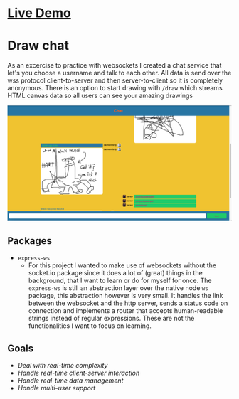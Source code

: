 # [Live Demo](https://anon-says-herokuapp.com)
# Draw chat
As an excercise to practice with websockets I created a chat service that let's you choose a username and talk to each other.
All data is send over the wss protocol client-to-server and then server-to-client so it is completely anonymous.
There is an option to start drawing with `/draw` which streams HTML canvas data so all users can see your amazing drawings

![Screenshot](./docs/imgs/scnrsht1.png)

## Packages
 - `express-ws`
    * For this project I wanted to make use of websockets without the socket.io package since it does a lot of (great) things in the background,
    that I want to learn or do for myself for once. The `express-ws` is still an abstraction layer over the native node `ws` package,
    this abstraction however is very small. It handles the link between the websocket and the http server, sends a status code on connection and
    implements a router that accepts human-readable strings instead of regular expressions. These are not the functionalities I want to focus on
    learning.

## Goals
- _Deal with real-time complexity_
- _Handle real-time client-server interaction_
- _Handle real-time data management_
- _Handle multi-user support_

<!-- Add a link to your live demo in Github Pages 🌐-->

<!-- ☝️ replace this description with a description of your own work -->

<!-- replace the code in the /docs folder with your own, so you can showcase your work with GitHub Pages 🌍 -->

<!-- Add a nice image here at the end of the week, showing off your shiny frontend 📸 -->

<!-- Maybe a table of contents here? 📚 -->

<!-- How about a section that describes how to install this project? 🤓 -->

<!-- ...but how does one use this project? What are its features 🤔 -->

<!-- What external data source is featured in your project and what are its properties 🌠 -->

<!-- This would be a good place for your data life cycle ♻️-->

<!-- Maybe a checklist of done stuff and stuff still on your wishlist? ✅ -->

<!-- How about a license here? 📜  -->

[rubric]: https://docs.google.com/spreadsheets/d/e/2PACX-1vSd1I4ma8R5mtVMyrbp6PA2qEInWiOialK9Fr2orD3afUBqOyvTg_JaQZ6-P4YGURI-eA7PoHT8TRge/pubhtml

